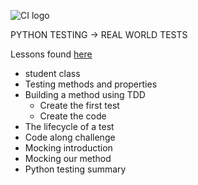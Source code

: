 ![CI logo](https://codeinstitute.s3.amazonaws.com/fullstack/ci_logo_small.png)

PYTHON TESTING -> REAL WORLD TESTS  

Lessons found [here](https://learn.codeinstitute.net/courses/course-v1:CodeInstitute+PT101+2021_T1/courseware/f20cd699fac3480b99004d1fc3f265ef/21da01f55f1b46169946c19a5117073d/?child=first)

* student class
* Testing methods and properties
* Building a method using TDD
  * Create the first test
  * Create the code
* The lifecycle of a test
* Code along challenge
* Mocking introduction
* Mocking our method
* Python testing summary

